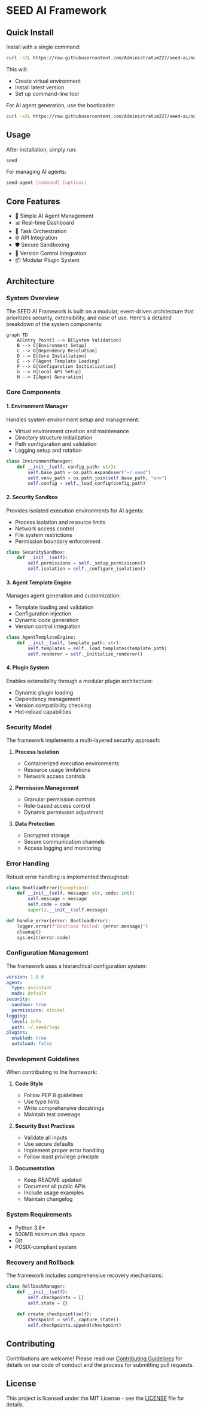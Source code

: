 # SEED AI Framework

## Quick Install

Install with a single command:

```bash
curl -sSL https://raw.githubusercontent.com/Administratum227/seed-ai/main/install | bash
```

This will:
- Create virtual environment
- Install latest version
- Set up command-line tool

For AI agent generation, use the bootloader:

```bash
curl -sSL https://raw.githubusercontent.com/Administratum227/seed-ai/main/bootload | bash -s -- [--mode=<mode>] [--agent=<type>] [--config=<path>]
```

## Usage

After installation, simply run:

```bash
seed
```

For managing AI agents:

```bash
seed-agent [command] [options]
```

## Core Features

- 🤖 Simple AI Agent Management
- 📊 Real-time Dashboard
- 🔄 Task Orchestration
- 🌐 API Integration
- 🛡️ Secure Sandboxing
- 🔄 Version Control Integration
- 📦 Modular Plugin System

## Architecture

### System Overview

The SEED AI Framework is built on a modular, event-driven architecture that prioritizes security, extensibility, and ease of use. Here's a detailed breakdown of the system components:

```mermaid
graph TD
    A[Entry Point] --> B[System Validation]
    B --> C[Environment Setup]
    C --> D[Dependency Resolution]
    D --> E[Core Installation]
    E --> F[Agent Template Loading]
    F --> G[Configuration Initialization]
    G --> H[Local API Setup]
    H --> I[Agent Generation]
```

### Core Components

#### 1. Environment Manager
Handles system environment setup and management:
- Virtual environment creation and maintenance
- Directory structure initialization
- Path configuration and validation
- Logging setup and rotation

```python
class EnvironmentManager:
    def __init__(self, config_path: str):
        self.base_path = os.path.expanduser("~/.seed")
        self.venv_path = os.path.join(self.base_path, "env")
        self.config = self._load_config(config_path)
```

#### 2. Security Sandbox
Provides isolated execution environments for AI agents:
- Process isolation and resource limits
- Network access control
- File system restrictions
- Permission boundary enforcement

```python
class SecuritySandbox:
    def __init__(self):
        self.permissions = self._setup_permissions()
        self.isolation = self._configure_isolation()
```

#### 3. Agent Template Engine
Manages agent generation and customization:
- Template loading and validation
- Configuration injection
- Dynamic code generation
- Version control integration

```python
class AgentTemplateEngine:
    def __init__(self, template_path: str):
        self.templates = self._load_templates(template_path)
        self.renderer = self._initialize_renderer()
```

#### 4. Plugin System
Enables extensibility through a modular plugin architecture:
- Dynamic plugin loading
- Dependency management
- Version compatibility checking
- Hot-reload capabilities

### Security Model

The framework implements a multi-layered security approach:

1. **Process Isolation**
   - Containerized execution environments
   - Resource usage limitations
   - Network access controls

2. **Permission Management**
   - Granular permission controls
   - Role-based access control
   - Dynamic permission adjustment

3. **Data Protection**
   - Encrypted storage
   - Secure communication channels
   - Access logging and monitoring

### Error Handling

Robust error handling is implemented throughout:

```python
class BootloadError(Exception):
    def __init__(self, message: str, code: int):
        self.message = message
        self.code = code
        super().__init__(self.message)

def handle_error(error: BootloadError):
    logger.error(f"Bootload failed: {error.message}")
    cleanup()
    sys.exit(error.code)
```

### Configuration Management

The framework uses a hierarchical configuration system:

```yaml
version: 1.0.0
agent:
  type: assistant
  mode: default
security:
  sandbox: true
  permissions: minimal
logging:
  level: info
  path: ~/.seed/logs
plugins:
  enabled: true
  autoload: false
```

### Development Guidelines

When contributing to the framework:

1. **Code Style**
   - Follow PEP 8 guidelines
   - Use type hints
   - Write comprehensive docstrings
   - Maintain test coverage

2. **Security Best Practices**
   - Validate all inputs
   - Use secure defaults
   - Implement proper error handling
   - Follow least privilege principle

3. **Documentation**
   - Keep README updated
   - Document all public APIs
   - Include usage examples
   - Maintain changelog

### System Requirements

- Python 3.8+
- 500MB minimum disk space
- Git
- POSIX-compliant system

### Recovery and Rollback

The framework includes comprehensive recovery mechanisms:

```python
class RollbackManager:
    def __init__(self):
        self.checkpoints = []
        self.state = {}
    
    def create_checkpoint(self):
        checkpoint = self._capture_state()
        self.checkpoints.append(checkpoint)
```

## Contributing

Contributions are welcome! Please read our [Contributing Guidelines](CONTRIBUTING.md) for details on our code of conduct and the process for submitting pull requests.

## License

This project is licensed under the MIT License - see the [LICENSE](LICENSE) file for details.
